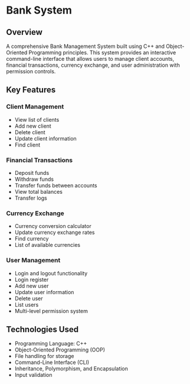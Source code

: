 # Bank System

## Overview
A comprehensive Bank Management System built using C++ and Object-Oriented Programming principles. This system provides an interactive command-line interface that allows users to manage client accounts, financial transactions, currency exchange, and user administration with permission controls.

## Key Features

### Client Management
- View list of clients
- Add new client
- Delete client
- Update client information
- Find client

### Financial Transactions
- Deposit funds
- Withdraw funds
- Transfer funds between accounts
- View total balances
- Transfer logs

### Currency Exchange
- Currency conversion calculator
- Update currency exchange rates
- Find currency
- List of available currencies

### User Management
- Login and logout functionality
- Login register
- Add new user
- Update user information
- Delete user
- List users
- Multi-level permission system

## Technologies Used
- Programming Language: C++
- Object-Oriented Programming (OOP)
- File handling for storage
- Command-Line Interface (CLI)
- Inheritance, Polymorphism, and Encapsulation
- Input validation 